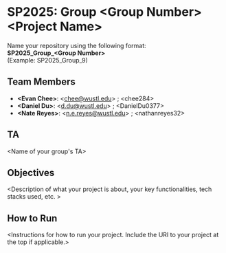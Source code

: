 # SP2025: Group &lt;Group Number&gt; &lt;Project Name&gt;

Name your repository using the following format:  
**SP2025_Group_&lt;Group Number&gt;**  
(Example: SP2025_Group_9)

## Team Members
- **&lt;Evan Chee&gt;**: &lt;chee@wustl.edu&gt; ; &lt;chee284&gt;
- **&lt;Daniel Du&gt;**: &lt;d.du@wustl.edu&gt; ; &lt;DanielDu0377&gt;
- **&lt;Nate Reyes&gt;**: &lt;n.e.reyes@wustl.edu&gt; ; &lt;nathanreyes32&gt;

## TA
&lt;Name of your group's TA&gt;

## Objectives
&lt;Description of what your project is about, your key functionalities, tech stacks used, etc. &gt;

## How to Run
&lt;Instructions for how to run your project. Include the URI to your project at the top if applicable.&gt;
